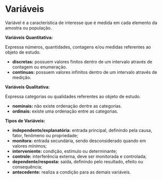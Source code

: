 # Variáveis

Variável é a característica de interesse que é medida em cada elemento da amostra ou população. 

**Variáveis Quantitativa:**

Expressa números, quantidades, contagens e/ou medidas referentes ao objeto de estudo.

* **discretas:** possuem valores finitos dentro de um intervalo através de contagem ou enumeração.
* **contínuas:** possuem valores infinitos dentro de um intervalo através de medição.

**Variáveis Qualitativa:**

Expressa categorias ou qualidades referentes ao objeto de estudo.

* **nominais:** não existe ordenação dentre as categorias.
* **ordinais:** existe uma ordenação entre as categorias.

**Tipos de Variáveis:**
* **independente/explanatória:** entrada principal, definindo pela causa, fator, fenômeno ou propriedade;
* **monitora:** entrada secundária, sendo desconsiderado quando em valores mínimos;
* **interveniente:** condição, estímulo ou determinante;
* **controle:** interferência externa, deve ser monitorada e controlada;
* **dependente/resposta:** saída, definindo pelo resultado, efeito ou consequência;
* **antecedente:** realiza a condição para as demais variáveis.
